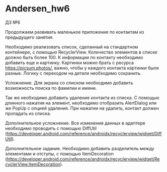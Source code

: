 # Andersen_hw6
ДЗ №6

Продолжаем развивать маленькое приложение по контактам из предыдущего занятия.

Необходимо реализовать список, сделанный на стандартном контейнере, с помощью RecyclerView. Количество элементов в списке должно быть более 100. К информации по контакту необходимо добавить еще и картинку. Картинки можно брать с ресурса https://picsum.photos/, важно, чтобы у каждого контакта картинки были разные. Логику с переходом на детали необходимо сохранить.

Усложнение.
Для экрана со списком необходимо добавить возможность поиска по фамилии и имени. 

Так же необходимо добавить удаление контакта из списка. С помощью длинного нажатия на элемент, необходимо отобразить AlertDialog или же PopUp с опцией удаления. При нажатии на удалить, контакт должен пропадать из списка. 

Дополнительное усложнение.
Все изменения данных в адаптере необходимо проводить с помощью DiffUtil (https://developer.android.com/reference/androidx/recyclerview/widget/DiffUtil).

Дополнительное задание.
Необходимо добавить разделитель между элементами и отступы, с помощью ItemDecoration (https://developer.android.com/reference/androidx/recyclerview/widget/RecyclerView.ItemDecoration).
